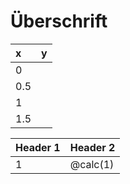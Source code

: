# Überschrift

<!-- data-type="line" -->
| x  | y   |
| :--------- | :--------- |
| 0          | <script input default="0">@input</script>  |
| 0.5        | <script input default="0">@input</script>  |
| 1        | <script input default="0">@input</script>  |
| 1.5        | <script input default="0">@input</script>  |

<!-- calc: <script input default="@0">@input</script>
-->

<!-- Test -->

| Header 1   | Header 2   |
| :--------- | :--------- |
| 1     | @calc(1)     |